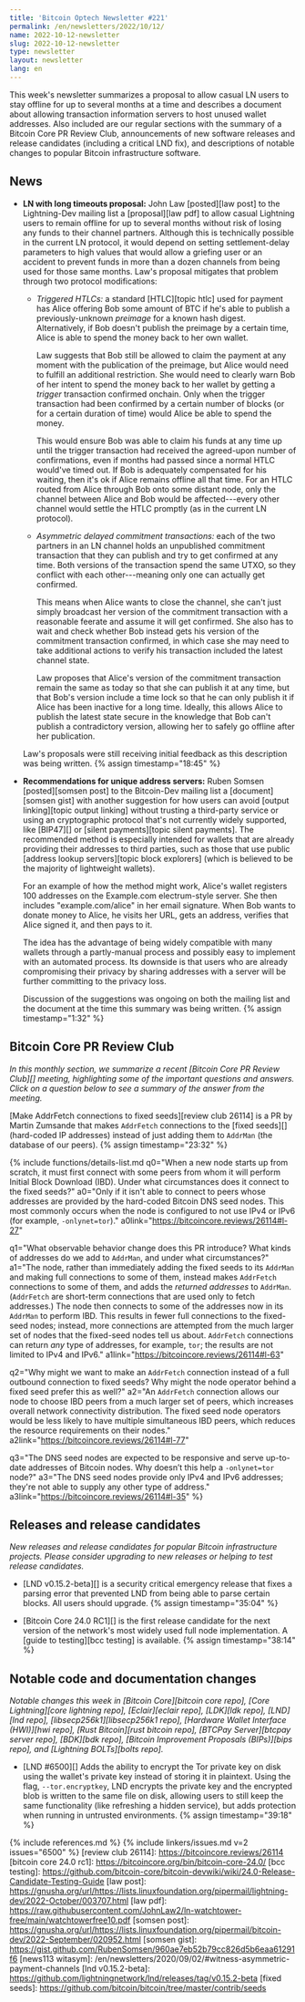 ```yaml
---
title: 'Bitcoin Optech Newsletter #221'
permalink: /en/newsletters/2022/10/12/
name: 2022-10-12-newsletter
slug: 2022-10-12-newsletter
type: newsletter
layout: newsletter
lang: en
---
```

This week's newsletter summarizes a proposal to allow casual LN users
to stay offline for up to several months at a time and describes a document
about allowing transaction information servers to host unused wallet
addresses.  Also included are our regular sections with the summary of a
Bitcoin Core PR Review Club, announcements of new software releases and
release candidates (including a critical LND fix), and descriptions of
notable changes to popular Bitcoin infrastructure software.

## News

- **LN with long timeouts proposal:** John Law [posted][law post] to the
  Lightning-Dev mailing list a [proposal][law pdf] to allow casual
  Lightning users to remain offline for up to several months without
  risk of losing any funds to their channel partners.  Although this is
  technically possible in the current LN protocol, it would depend on
  setting settlement-delay parameters to high values that would allow a
  griefing user or an accident to prevent funds in more than a dozen
  channels from being used for those same months.  Law's proposal mitigates
  that problem through two protocol modifications:

  - *Triggered HTLCs:* a standard [HTLC][topic htlc] used for payment
    has Alice offering Bob some amount of BTC if he's able to publish
    a previously-unknown *preimage* for a known hash digest.
    Alternatively, if Bob doesn't publish the preimage by a certain
    time, Alice is able to spend the money back to her own wallet.

    Law suggests that Bob still be allowed to claim the payment at
    any moment with the publication of the preimage, but Alice would
    need to fulfill an additional restriction.  She would need to
    clearly warn Bob of her intent to spend the money back to her
    wallet by getting a *trigger* transaction confirmed onchain.
    Only when the trigger transaction had been confirmed by a
    certain number of blocks (or for a certain duration of time)
    would Alice be able to spend the money.

    This would ensure Bob was able to claim his funds at any time up
    until the trigger transaction had received the agreed-upon
    number of confirmations, even if months had passed
    since a normal HTLC would've timed out.  If Bob is adequately
    compensated for his waiting, then it's ok if Alice remains
    offline all that time.  For an HTLC routed from Alice through Bob
    onto some distant node, only the channel between Alice and Bob
    would be affected---every other channel would settle the HTLC
    promptly (as in the current LN protocol).

  - *Asymmetric delayed commitment transactions:* each of the two
    partners in an LN channel holds an unpublished commitment
    transaction that they can publish and try to get confirmed at any
    time.  Both versions of the transaction spend the same UTXO, so
    they conflict with each other---meaning only one can actually get
    confirmed.

    This means when Alice wants to close the channel, she can't just
    simply broadcast her version of the commitment transaction with
    a reasonable feerate and assume it will get confirmed.  She also
    has to wait and check whether Bob instead gets his version of
    the commitment transaction confirmed, in which case she may need
    to take additional actions to verify his transaction included the
    latest channel state.

    Law proposes that Alice's version of the commitment transaction
    remain the same as today so that she can publish it at any time,
    but that Bob's version include a time lock so that he can only
    publish it if Alice has been inactive for a long time.  Ideally,
    this allows Alice to publish the latest state secure in the
    knowledge that Bob can't publish a contradictory version,
    allowing her to safely go offline after her publication.

  Law's proposals were still receiving initial feedback as this
  description was being written. {% assign timestamp="18:45" %}

- **Recommendations for unique address servers:** Ruben Somsen
  [posted][somsen post] to the Bitcoin-Dev mailing list a
  [document][somsen gist] with another suggestion for how users can avoid
  [output linking][topic output linking] without trusting a third-party
  service or using an cryptographic protocol that's not currently widely
  supported, like [BIP47][] or [silent payments][topic silent payments].
  The recommended method is especially intended for wallets that are
  already providing their addresses to third parties, such as those that
  use public [address lookup servers][topic block explorers] (which is
  believed to be the majority of lightweight wallets).

  For an example of how the method might work, Alice's wallet
  registers 100 addresses on the Example.com electrum-style server.
  She then includes "example.com/alice" in her email signature.  When
  Bob wants to donate money to Alice, he visits her URL, gets an
  address, verifies that Alice signed it, and then pays to it.

  The idea has the advantage of being widely compatible with many
  wallets through a partly-manual process and possibly easy to
  implement with an automated process.  Its downside is that users who
  are already compromising their privacy by sharing addresses with a
  server will be further committing to the privacy loss.

  Discussion of the suggestions was ongoing on both the mailing list
  and the document at the time this summary was being written. {% assign timestamp="1:32" %}

## Bitcoin Core PR Review Club

*In this monthly section, we summarize a recent [Bitcoin Core PR Review Club][]
meeting, highlighting some of the important questions and answers.  Click on a
question below to see a summary of the answer from the meeting.*

[Make AddrFetch connections to fixed seeds][review club 26114]
is a PR by Martin Zumsande that makes `AddrFetch` connections to
the [fixed seeds][] (hard-coded IP addresses) instead of just adding
them to `AddrMan` (the database of our peers). {% assign timestamp="23:32" %}

{% include functions/details-list.md
  q0="When a new node starts up from scratch, it must first connect
with some peers from whom it will perform Initial Block Download (IBD).
Under what circumstances does it connect to the fixed seeds?"
  a0="Only if it isn't able to connect to peers whose addresses are
provided by the hard-coded Bitcoin DNS seed nodes. This most
commonly occurs when the node is configured to not use IPv4 or IPv6
(for example, `-onlynet=tor`)."
  a0link="https://bitcoincore.reviews/26114#l-27"

  q1="What observable behavior change does this PR introduce?
What kinds of addresses do we add to `AddrMan`, and under what circumstances?"
  a1="The node, rather than immediately adding the fixed seeds to its
`AddrMan` and making full connections to some of them, instead
makes `AddrFetch` connections to some of them,
and adds the _returned addresses_ to `AddrMan`. (`AddrFetch` are
short-term connections that are used only to fetch addresses.)
The node then connects to some of the addresses
now in its `AddrMan` to perform IBD.
This results in fewer full connections
to the fixed-seed nodes; instead, more connections are attempted
from the much larger set of nodes that the fixed-seed nodes
tell us about. `AddrFetch` connections can return _any_ type
of addresses, for example, `tor`; the results are not limited to
IPv4 and IPv6."
  a1link="https://bitcoincore.reviews/26114#l-63"

  q2="Why might we want to make an `AddrFetch` connection instead
of a full outbound connection to fixed seeds?
Why might the node operator behind a fixed seed prefer this as well?"
  a2="An `AddrFetch` connection allows our node to choose
IBD peers from a much larger set of peers, which increases
overall network connectivity distribution. The fixed seed node
operators would be less likely to have multiple simultaneous IBD peers,
which reduces the resource requirements on their nodes."
  a2link="https://bitcoincore.reviews/26114#l-77"

  q3="The DNS seed nodes are expected to be responsive and serve
up-to-date addresses of Bitcoin nodes. Why doesn’t this help
a `-onlynet=tor` node?"
  a3="The DNS seed nodes provide only IPv4 and IPv6 addresses;
they're not able to supply any other type of address."
  a3link="https://bitcoincore.reviews/26114#l-35"
%}

## Releases and release candidates

*New releases and release candidates for popular Bitcoin infrastructure
projects.  Please consider upgrading to new releases or helping to test
release candidates.*

- [LND v0.15.2-beta][] is a security critical emergency release that
  fixes a parsing error that prevented LND from being able to parse
  certain blocks.  All users should upgrade. {% assign timestamp="35:04" %}

- [Bitcoin Core 24.0 RC1][] is the first release candidate for the
  next version of the network's most widely used full node
  implementation.  A [guide to testing][bcc testing] is available. {% assign timestamp="38:14" %}

## Notable code and documentation changes

*Notable changes this week in [Bitcoin Core][bitcoin core repo], [Core
Lightning][core lightning repo], [Eclair][eclair repo], [LDK][ldk repo],
[LND][lnd repo], [libsecp256k1][libsecp256k1 repo], [Hardware Wallet
Interface (HWI)][hwi repo], [Rust Bitcoin][rust bitcoin repo], [BTCPay
Server][btcpay server repo], [BDK][bdk repo], [Bitcoin Improvement
Proposals (BIPs)][bips repo], and [Lightning BOLTs][bolts repo].*

- [LND #6500][] Adds the ability to encrypt the Tor private key on disk
  using the wallet's private key instead of storing it in plaintext.
  Using the flag, `--tor.encryptkey`, LND encrypts the private key and the
  encrypted blob is written to the same file on disk, allowing users to
  still keep the same functionality (like refreshing a hidden service),
  but adds protection when running in untrusted environments. {% assign timestamp="39:18" %}

{% include references.md %}
{% include linkers/issues.md v=2 issues="6500" %}
[review club 26114]: https://bitcoincore.reviews/26114
[bitcoin core 24.0 rc1]: https://bitcoincore.org/bin/bitcoin-core-24.0/
[bcc testing]: https://github.com/bitcoin-core/bitcoin-devwiki/wiki/24.0-Release-Candidate-Testing-Guide
[law post]: https://gnusha.org/url/https://lists.linuxfoundation.org/pipermail/lightning-dev/2022-October/003707.html
[law pdf]: https://raw.githubusercontent.com/JohnLaw2/ln-watchtower-free/main/watchtowerfree10.pdf
[somsen post]: https://gnusha.org/url/https://lists.linuxfoundation.org/pipermail/bitcoin-dev/2022-September/020952.html
[somsen gist]: https://gist.github.com/RubenSomsen/960ae7eb52b79cc826d5b6eaa61291f6
[news113 witasym]: /en/newsletters/2020/09/02/#witness-asymmetric-payment-channels
[lnd v0.15.2-beta]: https://github.com/lightningnetwork/lnd/releases/tag/v0.15.2-beta
[fixed seeds]: https://github.com/bitcoin/bitcoin/tree/master/contrib/seeds
